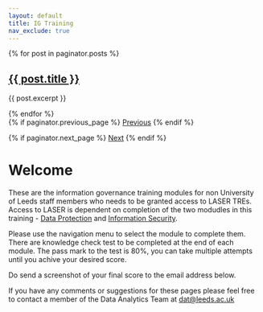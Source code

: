 ```yaml
---
layout: default
title: IG Training
nav_exclude: true
---
```

<div class="posts">
  {% for post in paginator.posts %}
    <h2><a href="{{ post.url }}">{{ post.title }}</a></h2>
    <p>{{ post.excerpt }}</p>
  {% endfor %}
</div>

<div class="pagination">
  {% if paginator.previous_page %}
    <a href="{{ paginator.previous_page_path }}">Previous</a>
  {% endif %}
  
  {% if paginator.next_page %}
    <a href="{{ paginator.next_page_path }}">Next</a>
  {% endif %}
</div>

# Welcome

These are the information governance training modules for non University of Leeds staff members who needs to be granted access to LASER TREs. Access to LASER is dependent on completion of the two modudles in this training - [Data Protection](https://lida-data-analytics-team.github.io/igtraining/docs/dataprotection.html) and [Information Security](https://lida-data-analytics-team.github.io/igtraining/docs/informationsecurity.html). 

Please use the navigation menu to select the module to complete them. There are knowledge check test to be completed at the end of each module. The pass mark to the test is 80%, you can take multiple attempts until you achive your desired score.

Do send a screenshot of your final score to the email address below.

If you have any comments or suggestions for these pages please feel free to contact a member of the Data Analytics Team at [dat@leeds.ac.uk](mailto:dat@leeds.ac.uk)
